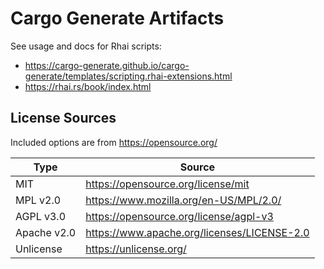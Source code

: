 # Cargo Generate Artifacts

See usage and docs for Rhai scripts:

- https://cargo-generate.github.io/cargo-generate/templates/scripting.rhai-extensions.html
- https://rhai.rs/book/index.html

## License Sources

Included options are from <https://opensource.org/>

| Type        | Source                                      |
| ----------- | ------------------------------------------- |
| MIT         | https://opensource.org/license/mit          |
| MPL v2.0    | https://www.mozilla.org/en-US/MPL/2.0/      |
| AGPL v3.0   | https://opensource.org/license/agpl-v3      |
| Apache v2.0 | https://www.apache.org/licenses/LICENSE-2.0 |
| Unlicense   | https://unlicense.org/                      |
